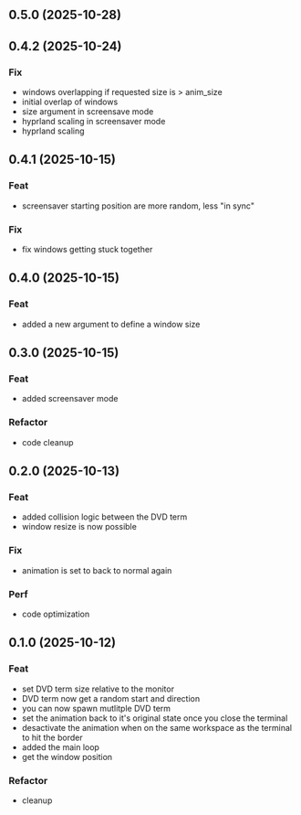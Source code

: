 ## 0.5.0 (2025-10-28)

## 0.4.2 (2025-10-24)

### Fix

- windows overlapping if requested size is > anim_size
- initial overlap of windows
- size argument in screensave mode
- hyprland scaling in screensaver mode
- hyprland scaling

## 0.4.1 (2025-10-15)

### Feat

- screensaver starting position are more random, less "in sync"

### Fix

- fix windows getting stuck together

## 0.4.0 (2025-10-15)

### Feat

- added a new argument to define a window size

## 0.3.0 (2025-10-15)

### Feat

- added screensaver mode

### Refactor

- code cleanup

## 0.2.0 (2025-10-13)

### Feat

- added collision logic between the DVD term
- window resize is now possible

### Fix

- animation is set to back to normal again

### Perf

- code optimization

## 0.1.0 (2025-10-12)

### Feat

- set DVD term size relative to the monitor
- DVD term now get a random start and direction
- you can now spawn mutlitple DVD term
- set the animation back to it's original state once you close the terminal
- desactivate the animation when on the same workspace as the terminal to hit the border
- added the main loop
- get the window position

### Refactor

- cleanup
